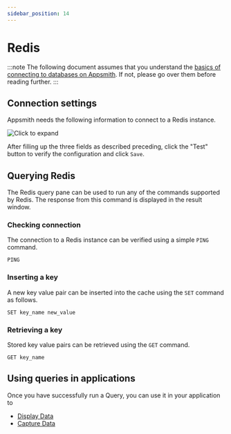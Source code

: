```yaml
---
sidebar_position: 14
---
```

# Redis

:::note
The following document assumes that you understand the [basics of connecting to databases on Appsmith](/core-concepts/connecting-to-data-sources/connecting-to-databases.md#connecting-to-a-database). If not, please go over them before reading further.
:::

## Connection settings

Appsmith needs the following information to connect to a Redis instance.

![Click to expand](/img/redis-datasource-form.png)

After filling up the three fields as described preceding, click the "Test" button to verify the configuration and click `Save`.

## Querying Redis

The Redis query pane can be used to run any of the commands supported by Redis. The response from this command is displayed in the result window. 

### Checking connection

The connection to a Redis instance can be verified using a simple `PING` command.

```
PING
```

### Inserting a key

A new key value pair can be inserted into the cache using the `SET` command as follows.

```
SET key_name new_value
```

### Retrieving a key

Stored key value pairs can be retrieved using the `GET` command.

```
GET key_name
```

## Using queries in applications

Once you have successfully run a Query, you can use it in your application to

* [Display Data](/core-concepts/data-access-and-binding/displaying-data-read/)
* [Capture Data](/core-concepts/data-access-and-binding/capturing-data-write/)
